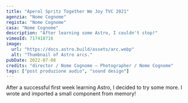 ```yaml
---
title: "Aperol Spritz Together We Joy TVC 2021"
agenzia: "Nome Cognome"
regista: "Nome Cognome"
casa: "Nome Cognome"
description: "After learning some Astro, I couldn't stop!"
vimeoId: 717418716
image:
  url: "https://docs.astro.build/assets/arc.webp"
  alt: "Thumbnail of Astro arcs."
pubDate: 2022-07-08
credits: "director / Nome Cognome – Photographer / Nome Cognome"
tags: ["post produzione audio", "sound design"]
---
```


After a successful first week learning Astro, I decided to try some more. I wrote and imported a small component from memory!
